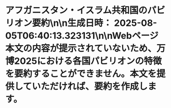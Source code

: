 # アフガニスタン・イスラム共和国のパビリオン要約\n\n**生成日時：** 2025-08-05T06:40:13.323131\n\nWebページ本文の内容が提示されていないため、万博2025における各国パビリオンの特徴を要約することができません。本文を提供していただければ、要約を作成します。